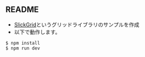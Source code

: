 ## README

* [SlickGrid](https://github.com/mleibman/SlickGrid)というグリッドライブラリのサンプルを作成
* 以下で動作します。

```terminal
$ npm install
$ npm run dev
```

